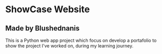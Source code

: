 # ShowCase Website
## Made by Blushednanis
This is a Python web app project which focus on develop a portafolio to show
the project I've worked on, during my learning journey.